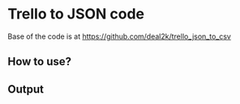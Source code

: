 # Trello to JSON code

Base of the code is at https://github.com/deal2k/trello_json_to_csv

## How to use?

## Output